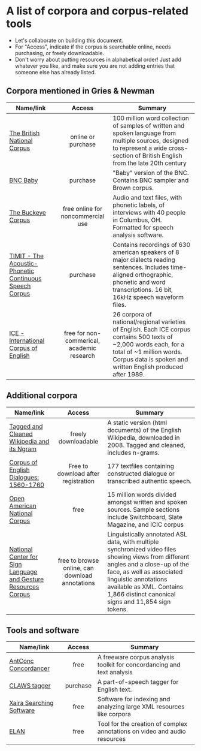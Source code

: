 # A list of corpora and corpus-related tools

- Let's collaborate on building this document.
- For "Access", indicate if the corpus is searchable online, needs purchasing, or freely downloadable.
- Don't worry about putting resources in alphabetical order! Just add whatever you like, and make sure you are not adding entries that someone else has already listed.

## Corpora mentioned in Gries & Newman

| Name/link | Access | Summary |
| --------- | :-----------: | ------- |
| [The British National Corpus](http://www.natcorp.ox.ac.uk/) | online or purchase | 100 million word collection of samples of written and spoken language from multiple sources, designed to represent a wide cross-section of British English from the late 20th century |
| [BNC Baby](http://www.natcorp.ox.ac.uk/corpus/babyinfo.html) | purchase | "Baby" version of the BNC. Contains BNC sampler and Brown corpus. |
| [The Buckeye Corpus](https://buckeyecorpus.osu.edu/) | free online for noncommercial use | Audio and text files, with phonetic labels, of interviews with 40 people in Columbus, OH. Formatted for speech analysis software. |
| [TIMIT - The Acoustic-Phonetic Continuous Speech Corpus](https://catalog.ldc.upenn.edu/LDC93S1)| purchase | Contains recordings of 630 american speakers of 8 major dialects reading sentences. Includes time-aligned orthographic, phonetic and word transcriptions. 16 bit, 16kHz speech waveform files.|
| [ICE - International Corpus of English](http://ice-corpora.net/ice/)| free for non-commerical, academic research | 26 corpora of national/regional varieties of English. Each ICE corpus contains 500 texts of ~2,000 words each, for a total of ~1 million words. Corpus data is spoken and written English produced after 1989.|


## Additional corpora

| Name/link | Access | Summary |
| --------- | :-----------: | ------- |
|[Tagged and Cleaned Wikipedia and its Ngram](http://nlp.cs.nyu.edu/wikipedia-data/) | freely downloadable | A static version (html documents) of the English Wikipedia, downloaded in 2008. Tagged and cleaned, includes n-grams. |
|[Corpus of English Dialogues: 1560-1760](http://ota.ox.ac.uk/desc/2507) | Free to download after registration | 177 textfiles containing constructed dialogue or transcribed authentic speech. |
|[Open American National Corpus](http://www.anc.org/data/oanc/contents/) | free | 15 million words divided amongst written and spoken sources. Sample sections include Switchboard, Slate Magazine, and ICIC corpus|
|[National Center for Sign Language and Gesture Resources Corpus](http://secrets.rutgers.edu/dai/queryPages/querySelection.php) | free to browse online, can download annotations | Linguistically annotated ASL data, with multiple synchronized video files showing views from different angles and a close-up of the face, as well as associated linguistic annotations available as XML. Contains 1,866 distinct canonical signs and 11,854 sign tokens.|
## Tools and software

| Name/link | Access | Summary |
| --------- | :-----------: | ------- |
| [AntConc Concordancer](http://www.laurenceanthony.net/software/antconc/) | free | A freeware corpus analysis toolkit for concordancing and text analysis |
| [CLAWS tagger](http://ucrel.lancs.ac.uk/claws/) | purchase | A part-of-speech tagger for English text. |
| [Xaira Searching Software](http://xaira.sourceforge.net/) | free | Software for indexing and analyzing large XML resources like corpora |
| [ELAN](https://tla.mpi.nl/tools/tla-tools/elan/) | free | Tool for the creation of complex annotations on video and audio resources |

